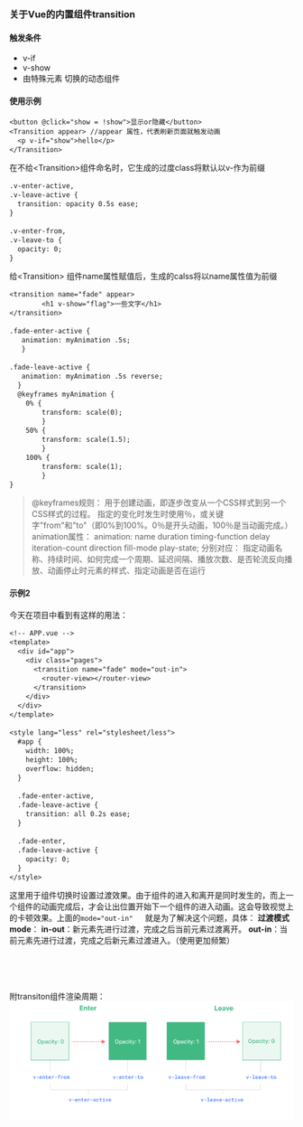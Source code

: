 ### 关于Vue的内置组件transition
#### 触发条件
+ v-if
+ v-show
+ 由特殊元素 <component> 切换的动态组件
#### 使用示例
```
<button @click="show = !show">显示or隐藏</button>
<Transition appear> //appear 属性，代表刷新页面就触发动画
  <p v-if="show">hello</p>
</Transition>
```
在不给\<Transition>组件命名时，它生成的过度class将默认以v-作为前缀
```
.v-enter-active,
.v-leave-active {
  transition: opacity 0.5s ease;
}

.v-enter-from,
.v-leave-to {
  opacity: 0;
}
```
给\<Transition> 组件name属性赋值后，生成的calss将以name属性值为前缀
```
<transition name="fade" appear>
        <h1 v-show="flag">一些文字</h1>
</transition>

.fade-enter-active {
   animation: myAnimation .5s; 
   }
 
.fade-leave-active {
   animation: myAnimation .5s reverse;
  }
  @keyframes myAnimation {
    0% {
        transform: scale(0);
        }
    50% {
        transform: scale(1.5);
        }
    100% {
        transform: scale(1);
        }
}

```
>@keyframes规则：
用于创建动画，即逐步改变从一个CSS样式到另一个CSS样式的过程。 指定的变化时发生时使用％，或关键字"from"和"to"（即0%到100%。0％是开头动画，100％是当动画完成。）
animation属性：
animation: name duration timing-function delay iteration-count direction fill-mode play-state;
分别对应：
指定动画名称、持续时间、如何完成一个周期、延迟间隔、播放次数、是否轮流反向播放、动画停止时元素的样式、指定动画是否在运行

#### 示例2
今天在项目中看到有这样的用法：
```
<!-- APP.vue -->
<template>
  <div id="app">
    <div class="pages">
      <transition name="fade" mode="out-in">
        <router-view></router-view>
      </transition>
    </div>
  </div>
</template>

<style lang="less" rel="stylesheet/less">
  #app {
    width: 100%;
    height: 100%;
    overflow: hidden;
  }

  .fade-enter-active,
  .fade-leave-active {
    transition: all 0.2s ease;
  }

  .fade-enter,
  .fade-leave-active {
    opacity: 0;
  }
</style>

```
这里用于组件切换时设置过渡效果。由于组件的进入和离开是同时发生的，而上一个组件的动画完成后，才会让出位置开始下一个组件的进入动画。这会导致视觉上的卡顿效果。上面的`mode="out-in"   `就是为了解决这个问题，具体：
**过渡模式mode**：
**in-out**：新元素先进行过渡，完成之后当前元素过渡离开。
**out-in**：当前元素先进行过渡，完成之后新元素过渡进入。（使用更加频繁）

<br/>
<br/><br/>

附transiton组件渲染周期：
<img src="../pictures/02.png">